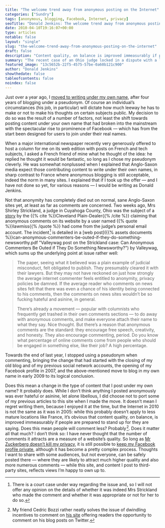 ```yaml
---
title: "The welcome trend away from anonymous posting on the Internet"
categories: ["Sundry"]
tags: [anonymous, blogging, Facebook, Internet, privacy]
seoTitle: "Donald Jenkins: The welcome trend away from anonymous posting on the Internet"
date: 2010-04-10T19:16:07+00:00
type: articles
notable: false
layout: "single"
slug: "the-welcome-trend-away-from-anonymous-posting-on-the-internet"
draft: false
description: "Content quality, on balance is improved immeasurably if people are prepared to stand up for they are saying. Does this mean people will comment less? Probably. Does it matter all that much? I don’t think so."
summary: "The recent case of an Ohio judge locked in a dispute with a local newspaper over an anonymous comment posted on its website using her email address has given a vivid illustration of how the shift to contributing content to the Internet under your own name has radically changed the nature of interaction on the Web since it started in the middle of the last decade and gathered pace between 2007 and 2009, powerfully assisted by the emergence of Facebook, a notably proponent of being transparent about your identity, in the social network sector. Content quality, on balance is improved immeasurably if people are prepared to stand up for they are saying. Does this mean people will comment less? Probably. Does it matter all that much? I don’t think so. So long as Mr Zuckerberg doesn’t kill my privacy, its still possible to share content with selected audiences, but not everyone, on Facebook, while a public blog, and content one posts to third-party sites, reflects views one is happy to own up to."
featured_image: "13c5652b-22f5-4575-57be-0a60b121c900"
author: "Donald Jenkins"
showthedate: false
tableofcontents: false
noindex: false
---
```


Just over a year ago, I [moved to writing under my own name](/why-i-have-finally-decided-to-blog-in-my-own-name/ "Why I have finally decided to blog in my own name"), after four years of blogging under a pseudonym. Of course an individual’s circumstances (his job, in particular) will dictate how much leeway he has to make or not to make his thoughts on certain subjects public. My decision to do so was the result of a number of factors, not least the shift towards posting content under your own name that had broken into the mainstream with the spectacular rise to prominence of Facebook — which has from the start been designed for users to join under their real names.

When a major international newspaper recently very generously offered to host a column for me on its web edition with posts on French and tech subjects, I asked a French friend of mine what he thought of the idea: he replied he thought it would be fantastic, so long as I chose my pseudonym cleverly. He was somewhat nonplussed when I explained that Anglo-Saxon media expect those contributing content to write under their own names, in sharp contrast to France where anonymous blogging is still acceptable, indeed the norm in many sites. I explained that if I took up the offer — and I have not done so yet, for various reasons — I would be writing as Donald Jenkins.

Not that anonymity has completely died out on normal, sane Anglo-Saxon sites yet, at least as far as comments are concerned. Two weeks ago, Mrs Shirley Strickland, a judge in Cuyahoga County, Ohio was the subject of a [story](https://blog.cleveland.com/metro/2010/03/post_258.html "Article about Mrs Strickland in the Cleveland Plain-dealer") by the {{% cite %}}Cleveland Plain-Dealer{{% /cite %}} claiming that anonymous comments on its website by a user named {{% quote %}}lawmiss{{% /quote %}} had come from the judge’s personal email account. The incident&hairsp;[^1] is detailed in a [web post]({{% assets documents %}}can-anonymous-commenters-be-outed-if-they-do-something-newsworthy.pdf "Valleywag post on the Strickland case: Can Anonymous Commenters Be Outed if They Do Something Newsworthy?") by Valleywag, which sums up the underlying point at issue rather well:

> The paper, seeing what it believed was a plain example of judicial misconduct, felt obligated to publish. They presumably cleared it with their lawyers. But they may not have reckoned on just how strongly the average internet commenter feels entitled to anonymity, privacy policies be damned. If the average reader who comments on news sites felt that there was even a chance of his identity being connected to his comments, then the comments on news sites wouldn’t be so fucking hateful and asinine, in general.
>
> There’s already a movement — popular with columnists who frequently get trashed in their own comments sections — to do away with anonymous comments, and make everyone attach their name to what they say. Nice thought. But there’s a reason that anonymous comments are the standard: they encourage free speech, creativity, and honesty. They also encourage commenting, period. Do you know what percentage of online comments come from people who should be engaged in something else, like their job? A high percentage.

Towards the end of last year, I stopped using a pseudonym when commenting, bringing the change that had started with the closing of my old blog and of my previous social network accounts, the opening of my Facebook profile in 2007, and the above-mentioned move to blog in my own name in early 2009 to its logical conclusion.

Does this mean a change in the type of content that I post under my own name? It probably does. While I don’t think anything I posted anonymously was ever hateful or asinine, let alone libellous, I did choose not to port some of my previous articles to this site when I made the move. It doesn’t mean I regret writing them, because I enjoyed it at the time, but the Internet in 2010 is not the same as it was in 2005: while this probably doesn’t apply to less mature locations like France, it’s obvious that content quality, on balance, is improved immeasurably if people are prepared to stand up for they are saying. Does this mean people will comment less? Probably&hairsp;[^2]. Does it matter all that much? I don’t think so: I have never thought that the number of comments it attracts are a measure of a website’s quality. So long as [Mr Zuckerberg doesn’t kill my privacy](/social-networking-going-towards-an-oligopolistic-closed-shop-system/ "My blog post on how privacy norms have changed, but not as much as Mark Zuckerberg claims"), it is still possible to [keep my Facebook profile private](https://howto.wired.com/wiki/Make_Your_Facebook_Account_Private "How to keep your Facebook account private"), although it has become a pretty complex process. Thoughts I want to share with some audiences, but not everyone, can be safely posted there — where they are likely to attract much higher quality and also more numerous comments — while this site, and content I post to third-party sites, reflects views I’m happy to own up to.

[^1]: There is a court case under way regarding the issue and, so I will not offer any opinion on the details of whether it was indeed Mrs Strickland who made the comment and whether it was appropriate or not for her to do so.
[^2]: My friend Cedric Bozzi rather neatly solves the issue of dwindling incentives to comment on [his site](http://www.garoo.net/) offering readers the opportunity to comment on his blog posts on Twitter.
